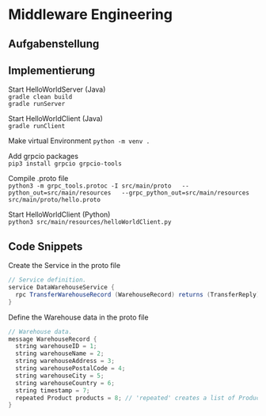 # Middleware Engineering

## Aufgabenstellung

## Implementierung

Start HelloWorldServer (Java)  
`gradle clean build`  
`gradle runServer`

Start HelloWorldClient (Java)  
`gradle runClient`

Make virtual Environment
`python -m venv .`

Add grpcio packages  
`pip3 install grpcio grpcio-tools`  

Compile .proto file  
`python3 -m grpc_tools.protoc -I src/main/proto  
  --python_out=src/main/resources  
  --grpc_python_out=src/main/resources  
  src/main/proto/hello.proto`  

Start HelloWorldClient (Python)  
`python3 src/main/resources/helloWorldClient.py`  

## Code Snippets
Create the Service in the proto file
``` java
// Service definition.
service DataWarehouseService {
  rpc TransferWarehouseRecord (WarehouseRecord) returns (TransferReply) {}
}
```
Define the Warehouse data in the proto file
``` java
// Warehouse data.
message WarehouseRecord {
  string warehouseID = 1;
  string warehouseName = 2;
  string warehouseAddress = 3;
  string warehousePostalCode = 4;
  string warehouseCity = 5;
  string warehouseCountry = 6;
  string timestamp = 7;
  repeated Product products = 8; // 'repeated' creates a list of Products
}
```
